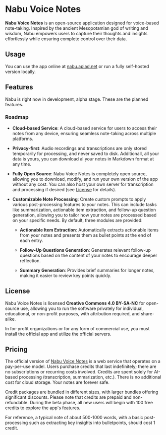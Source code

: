 # Nabu Voice Notes

**Nabu Voice Notes** is an open-source application designed for voice-based note-taking. Inspired by the ancient Mesopotamian god of writing and wisdom, Nabu empowers users to capture their thoughts and insights effortlessly while ensuring complete control over their data.

## Usage

You can use the app online at [nabu.apiad.net](https://nabu.apiad.net) or run a fully self-hosted version locally.

## Features

Nabu is right now in development, alpha stage. These are the planned features.

### Roadmap

- **Cloud-based Service**: A cloud-based service for users to access their notes from any device, ensuring seamless note-taking across multiple platforms.

- **Privacy-first**: Audio recordings and transcriptions are only stored temporarily for processing, and never saved to disk. Additionall, all your data is yours, you can download al your notes in Markdown format at any time.

- **Fully Open Source**: Nabu Voice Notes is completely open source, allowing you to download, modify, and run your own version of the app without any cost. You can also host your own server for transcription and processing if desired (see [License](#license) for details).

- **Customizable Note Processing**: Create custom prompts to apply various post-processing features to your notes. This can include tasks like summarization, actionable item extraction, and follow-up question generation, allowing you to tailor how your notes are processed based on your specific needs. By default, three modules are provided:

  - **Actionable Item Extraction**: Automatically extracts actionable items from your notes and presents them as bullet points at the end of each entry.

  - **Follow-Up Questions Generation**: Generates relevant follow-up questions based on the content of your notes to encourage deeper reflection.

  - **Summary Generation**: Provides brief summaries for longer notes, making it easier to review key points quickly.

## License

Nabu Voice Notes is licensed **Creative Commons 4.0 BY-SA-NC** for open-source use, allowing you to run the software privately for individual, educational, or non-profit purposes, with attribution required, and share-alike.

In for-profit organizations or for any form of commercial use, you must install the official app and utilize the official servers.

## Pricing

The official version of [Nabu Voice Notes](https://nabu.apiad.net) is a web service that operates on a pay-per-use model. Users purchase credits that last indefinitely; there are no subscriptions or recurring costs involved. Credits are spent solely for AI-based processing (transcription, summarization, etc.). There is no additional cost for cloud storage. Your notes are forever safe.

Credit packages are bundled in different sizes, with larger bundles offering significant discounts. Please note that credits are prepaid and non-refundable. During the beta phase, all new users will begin with 100 free credits to explore the app's features.

For reference, a typical note of about 500-1000 words, with a basic post-processing such as extracting key insights into bulletpoints, should cost 1 credit.
